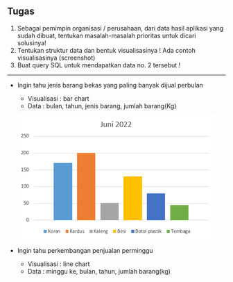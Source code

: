 ## Tugas
1. Sebagai pemimpin organisasi / perusahaan, dari data hasil aplikasi yang sudah dibuat, tentukan masalah-masalah prioritas untuk dicari solusinya!
2. Tentukan struktur data dan bentuk visualisasinya ! Ada contoh visualisasinya (screenshot)
3. Buat query SQL untuk mendapatkan data no. 2 tersebut !

---
- Ingin tahu jenis barang bekas yang paling banyak dijual perbulan
  - Visualisasi : bar chart
  - Data : bulan, tahun, jenis barang, jumlah barang(Kg)
  
  ![bulanan](https://github.com/nurdilafarha/IF214002/blob/main/pertemuan14/barangterjualbulanan.png)
  
- Ingin tahu perkembangan penjualan perminggu
  - Visualisasi : line chart
  - Data : minggu ke, bulan, tahun, jumlah barang(kg)
